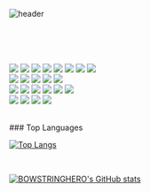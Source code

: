 <div>

![header](https://capsule-render.vercel.app/api?type=wave&color=auto&height=300&section=header&text=Focus%20On%20Your%20Target&fontSize=70)
<br/><br/><br/><br/><br/>

<img src="https://img.shields.io/badge/HTML5-E34F26"/> <img src="https://img.shields.io/badge/css3-1572B6"/>
<img src="https://img.shields.io/badge/Java-F7DF1E"/>
<img src="https://img.shields.io/badge/Python-3776AB"/>
<img src="https://img.shields.io/badge/Kotlin-7F52FF"/>
<img src="https://img.shields.io/badge/OracleDB-F80000"/> <img src="https://img.shields.io/badge/MySQL-4479A1"/> <img src="https://img.shields.io/badge/MariaDB-003545"/>
</br>
<img src="https://img.shields.io/badge/Docker-2496ED"/>
<img src="https://img.shields.io/badge/Firebase-FFCA28"/>
<img src="https://img.shields.io/badge/Spring_Boot-6DB33F"/>
<img src="https://img.shields.io/badge/Apache_Tomcat-F8DC75"/>
<img src="https://img.shields.io/badge/Anaconda-44A833"/>
</br>
<img src="https://img.shields.io/badge/Linux-FCC624"/>
<img src="https://img.shields.io/badge/Windows-0078D6"/>
<img src="https://img.shields.io/badge/iOS-000000"/>
<img src="https://img.shields.io/badge/VMware-607078"/>
<img src="https://img.shields.io/badge/CentOS-262577"/>
<img src="https://img.shields.io/badge/Ubuntu-E95420"/>
</br>
<img src="https://img.shields.io/badge/VSCode-007ACC"/>
<img src="https://img.shields.io/badge/Eclipse_IDE-2C2255"/>
<img src="https://img.shields.io/badge/IntelliJ_IDEA-000000"/>
<img src="https://img.shields.io/badge/Android_Studio-3DDC84"/>

</br>
### Top Languages

[![Top Langs](https://github-readme-stats.vercel.app/api/top-langs/?username=BOWSTRINGHERO&layout=compact)](https://github.com/BOWSTRINGHERO)

</br>

[![BOWSTRINGHERO's GitHub stats](https://github-readme-stats.vercel.app/api?username=BOWSTRINGHERO)](https://github.com/BOWSTRINGHERO/github-readme-stats)

</div>
